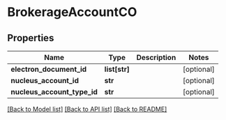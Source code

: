# BrokerageAccountCO

## Properties
Name | Type | Description | Notes
------------ | ------------- | ------------- | -------------
**electron_document_id** | **list[str]** |  | [optional] 
**nucleus_account_id** | **str** |  | [optional] 
**nucleus_account_type_id** | **str** |  | [optional] 

[[Back to Model list]](../README.md#documentation-for-models) [[Back to API list]](../README.md#documentation-for-api-endpoints) [[Back to README]](../README.md)


